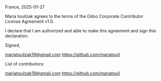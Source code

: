 France, 2025-01-27

Maria touilzak agrees to the terms of the Odoo Corporate Contributor License Agreement v1.0.

I declare that I am authorized and able to make this agreement and sign this declaration.

Signed,

mariatouilzak19@gmail.com https://github.com/mariatouil

List of contributors:

mariatouilzak19@gmail.com https://github.com/mariatouil